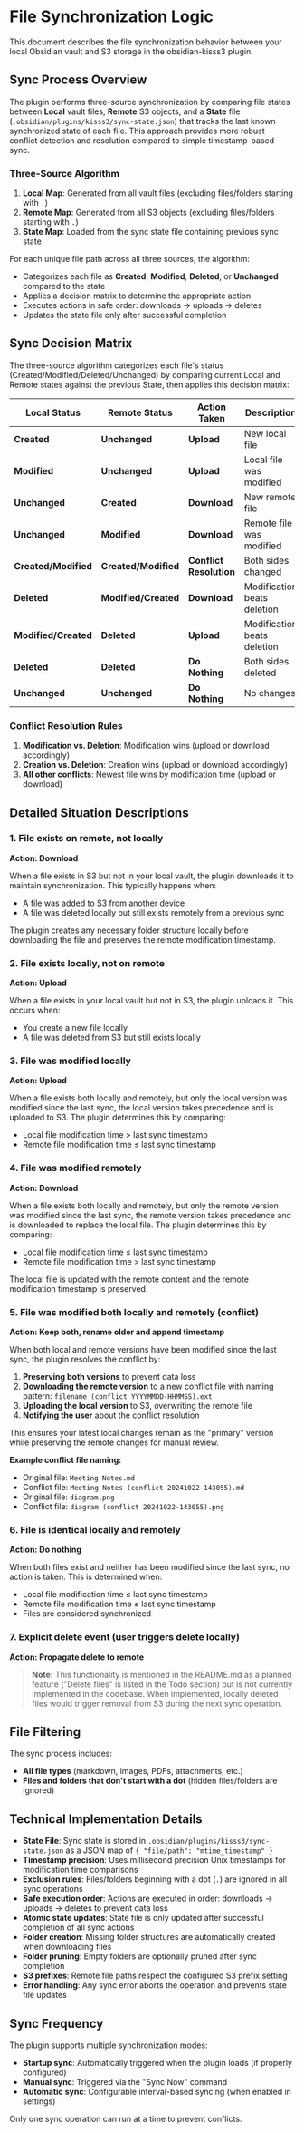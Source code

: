 # File Synchronization Logic

This document describes the file synchronization behavior between your local Obsidian vault and S3 storage in the obsidian-kisss3 plugin.

## Sync Process Overview

The plugin performs three-source synchronization by comparing file states between **Local** vault files, **Remote** S3 objects, and a **State** file (`.obsidian/plugins/kisss3/sync-state.json`) that tracks the last known synchronized state of each file. This approach provides more robust conflict detection and resolution compared to simple timestamp-based sync.

### Three-Source Algorithm

1. **Local Map**: Generated from all vault files (excluding files/folders starting with `.`)
2. **Remote Map**: Generated from all S3 objects (excluding files/folders starting with `.`) 
3. **State Map**: Loaded from the sync state file containing previous sync state

For each unique file path across all three sources, the algorithm:
- Categorizes each file as **Created**, **Modified**, **Deleted**, or **Unchanged** compared to the state
- Applies a decision matrix to determine the appropriate action
- Executes actions in safe order: downloads → uploads → deletes
- Updates the state file only after successful completion

## Sync Decision Matrix

The three-source algorithm categorizes each file's status (Created/Modified/Deleted/Unchanged) by comparing current Local and Remote states against the previous State, then applies this decision matrix:

| Local Status | Remote Status | Action Taken | Description |
|-------------|---------------|--------------|-------------|
| **Created** | **Unchanged** | **Upload** | New local file |
| **Modified** | **Unchanged** | **Upload** | Local file was modified |
| **Unchanged** | **Created** | **Download** | New remote file |
| **Unchanged** | **Modified** | **Download** | Remote file was modified |
| **Created/Modified** | **Created/Modified** | **Conflict Resolution** | Both sides changed |
| **Deleted** | **Modified/Created** | **Download** | Modification beats deletion |
| **Modified/Created** | **Deleted** | **Upload** | Modification beats deletion |
| **Deleted** | **Deleted** | **Do Nothing** | Both sides deleted |
| **Unchanged** | **Unchanged** | **Do Nothing** | No changes |

### Conflict Resolution Rules

1. **Modification vs. Deletion**: Modification wins (upload or download accordingly)
2. **Creation vs. Deletion**: Creation wins (upload or download accordingly)  
3. **All other conflicts**: Newest file wins by modification time (upload or download)

## Detailed Situation Descriptions

### 1. File exists on remote, not locally
**Action: Download**

When a file exists in S3 but not in your local vault, the plugin downloads it to maintain synchronization. This typically happens when:
- A file was added to S3 from another device
- A file was deleted locally but still exists remotely from a previous sync

The plugin creates any necessary folder structure locally before downloading the file and preserves the remote modification timestamp.

### 2. File exists locally, not on remote
**Action: Upload**

When a file exists in your local vault but not in S3, the plugin uploads it. This occurs when:
- You create a new file locally
- A file was deleted from S3 but still exists locally

### 3. File was modified locally
**Action: Upload**

When a file exists both locally and remotely, but only the local version was modified since the last sync, the local version takes precedence and is uploaded to S3. The plugin determines this by comparing:
- Local file modification time > last sync timestamp
- Remote file modification time ≤ last sync timestamp

### 4. File was modified remotely
**Action: Download**

When a file exists both locally and remotely, but only the remote version was modified since the last sync, the remote version takes precedence and is downloaded to replace the local file. The plugin determines this by comparing:
- Local file modification time ≤ last sync timestamp  
- Remote file modification time > last sync timestamp

The local file is updated with the remote content and the remote modification timestamp is preserved.

### 5. File was modified both locally and remotely (conflict)
**Action: Keep both, rename older and append timestamp**

When both local and remote versions have been modified since the last sync, the plugin resolves the conflict by:

1. **Preserving both versions** to prevent data loss
2. **Downloading the remote version** to a new conflict file with naming pattern: `filename (conflict YYYYMMDD-HHMMSS).ext`
3. **Uploading the local version** to S3, overwriting the remote file
4. **Notifying the user** about the conflict resolution

This ensures your latest local changes remain as the "primary" version while preserving the remote changes for manual review.

**Example conflict file naming:**
- Original file: `Meeting Notes.md`
- Conflict file: `Meeting Notes (conflict 20241022-143055).md`
- Original file: `diagram.png`
- Conflict file: `diagram (conflict 20241022-143055).png`

### 6. File is identical locally and remotely
**Action: Do nothing**

When both files exist and neither has been modified since the last sync, no action is taken. This is determined when:
- Local file modification time ≤ last sync timestamp
- Remote file modification time ≤ last sync timestamp
- Files are considered synchronized

### 7. Explicit delete event (user triggers delete locally)
**Action: Propagate delete to remote**

> **Note:** This functionality is mentioned in the README.md as a planned feature ("Delete files" is listed in the Todo section) but is not currently implemented in the codebase. When implemented, locally deleted files would trigger removal from S3 during the next sync operation.

## File Filtering

The sync process includes:
- **All file types** (markdown, images, PDFs, attachments, etc.)
- **Files and folders that don't start with a dot** (hidden files/folders are ignored)

## Technical Implementation Details

- **State File**: Sync state is stored in `.obsidian/plugins/kisss3/sync-state.json` as a JSON map of `{ "file/path": "mtime_timestamp" }`
- **Timestamp precision**: Uses millisecond precision Unix timestamps for modification time comparisons
- **Exclusion rules**: Files/folders beginning with a dot (`.`) are ignored in all sync operations
- **Safe execution order**: Actions are executed in order: downloads → uploads → deletes to prevent data loss
- **Atomic state updates**: State file is only updated after successful completion of all sync actions
- **Folder creation**: Missing folder structures are automatically created when downloading files
- **Folder pruning**: Empty folders are optionally pruned after sync completion
- **S3 prefixes**: Remote file paths respect the configured S3 prefix setting
- **Error handling**: Any sync error aborts the operation and prevents state file updates

## Sync Frequency

The plugin supports multiple synchronization modes:
- **Startup sync**: Automatically triggered when the plugin loads (if properly configured)
- **Manual sync**: Triggered via the "Sync Now" command
- **Automatic sync**: Configurable interval-based syncing (when enabled in settings)

Only one sync operation can run at a time to prevent conflicts.